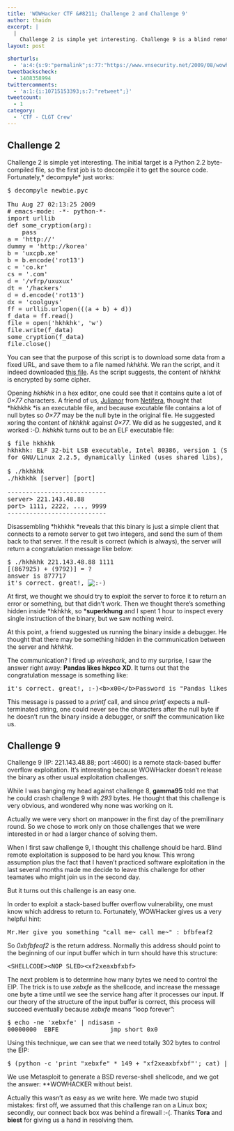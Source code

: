 ```yaml
---
title: 'WOWHacker CTF &#8211; Challenge 2 and Challenge 9'
author: thaidn
excerpt: |
  |
    Challenge 2 is simple yet interesting. Challenge 9 is a blind remote stack-based buffer overflow exploitation.
layout: post

shorturls:
  - 'a:4:{s:9:"permalink";s:77:"https://www.vnsecurity.net/2009/08/wowhacker-ctf-challenge-2-and-challenge-9/";s:7:"tinyurl";s:26:"http://tinyurl.com/ya5at8c";s:4:"isgd";s:18:"http://is.gd/aOta2";s:5:"bitly";s:20:"http://bit.ly/8QR40X";}'
tweetbackscheck:
  - 1408358994
twittercomments:
  - 'a:1:{i:10715153393;s:7:"retweet";}'
tweetcount:
  - 1
category:
  - 'CTF - CLGT Crew'
---
```

## Challenge 2

Challenge 2 is simple yet interesting. The initial target is a Python 2.2 byte-compiled file, so the first job is to decompile it to get the source code. Fortunately,* decompyle* just works:</p> 

<pre class="brush: plain; gutter: false; title: ; notranslate" title="">$ decompyle newbie.pyc

Thu Aug 27 02:13:25 2009
# emacs-mode: -*- python-*-
import urllib
def some_cryption(arg):
    pass
a = 'http://'
dummy = 'http://korea'
b = 'uxcpb.xe'
b = b.encode('rot13')
c = 'co.kr'
cs = '.com'
d = '/vfrp/uxuxux'
dt = '/hackers'
d = d.encode('rot13')
dx = 'coolguys'
ff = urllib.urlopen(((a + b) + d))
f_data = ff.read()
file = open('hkhkhk', 'w')
file.write(f_data)
some_cryption(f_data)
file.close()</pre>

You can see that the purpose of this script is to download some data from a fixed URL, and save them to a file named *hkhkhk*. We ran the script, and it indeed downloaded [this file][1]. As the script suggests, the content of *hkhkhk* is encrypted by some cipher. 

Opening *hkhkhk* in a hex editor, one could see that it contains quite a lot of *0&#215;77* characters. A friend of us, [Julianor][2] from [Netifera][3], thought that *hkhkhk *is an executable file, and because excutable file contains a lot of null bytes so *0&#215;77* may be the null byte in the original file. He suggested xoring the content of *hkhkhk* against *0&#215;77*. We did as he suggested, and it worked :-D. *hkhkhk* turns out to be an ELF executable file:

<pre class="brush: plain; gutter: false; title: ; notranslate" title="">$ file hkhkhk
hkhkhk: ELF 32-bit LSB executable, Intel 80386, version 1 (SYSV),
for GNU/Linux 2.2.5, dynamically linked (uses shared libs), stripped

$ ./hkhkhk
./hkhkhk [server] [port]

---------------------------
server&gt; 221.143.48.88
port&gt; 1111, 2222, ..., 9999
---------------------------
</pre>

Disassembling *hkhkhk *reveals that this binary is just a simple client that connects to a remote server to get two integers, and send the sum of them back to that server. If the result is correct (which is always), the server will return a congratulation message like below: 

<pre class="brush: plain; gutter: false; title: ; notranslate" title="">$ ./hkhkhk 221.143.48.88 1111
[(867925) + (9792)] = ?
answer is 877717
it's correct. great!, <img src="http://vnsec-new.cloudapp.net/wp/wp-includes/images/smilies/icon_smile.gif" alt=":-)" class="wp-smiley" /> </pre>

At first, we thought we should try to exploit the server to force it to return an error or something, but that didn&#8217;t work. Then we thought there&#8217;s something hidden inside *hkhkhk, so ***superkhung** and I spent 1 hour to inspect every single instruction of the binary, but we saw nothing weird.

At this point, a friend suggested us running the binary inside a debugger. He thought that there may be something hidden in the communication between the server and *hkhkhk*.

The communication? I fired up *wireshark*, and to my surprise, I saw the answer right away: **Pandas likes hkpco XD**. It turns out that the congratulation message is something like:

<pre class="brush: plain; gutter: false; title: ; notranslate" title="">it's correct. great!, :-)&lt;b&gt;x00&lt;/b&gt;Password is "Pandas likes hkpco XD"</pre>

This message is passed to a *printf* call, and since *printf* expects a null-terminated string, one could never see the characters after the null byte if he doesn&#8217;t run the binary inside a debugger, or sniff the communication like us.

## Challenge 9

Challenge 9 (IP: 221.143.48.88; port :4600) is a remote stack-based buffer overflow exploitation. It&#8217;s interesting because WOWHacker doesn&#8217;t release the binary as other usual exploitation challenges.

While I was banging my head against challenge 8, **gamma95** told me that he could crash challenge 9 with *293* bytes. He thought that this challenge is very obvious, and wondered why none was working on it.

Actually we were very short on manpower in the first day of the premilinary round. So we chose to work only on those challenges that we were interested in or had a larger chance of solving them.

When I first saw challenge 9, I thought this challenge should be hard. Blind remote exploitation is supposed to be hard you know. This wrong assumption plus the fact that I haven&#8217;t practiced software exploitation in the last several months made me decide to leave this challenge for other teamates who might join us in the second day.

But it turns out this challenge is an easy one.

In order to exploit a stack-based buffer overflow vulnerability, one must know which address to return to. Fortunately, WOWHacker gives us a very helpful hint:

<pre class="brush: plain; gutter: false; title: ; notranslate" title="">Mr.Her give you something "call me~ call me~" : bfbfeaf2</pre>

So *0xbfbfeaf2* is the return address. Normally this address should point to the beginning of our input buffer which in turn should have this structure:

<pre class="brush: plain; gutter: false; title: ; notranslate" title="">&lt;SHELLCODE&gt;&lt;NOP SLED&gt;&lt;xf2xeaxbfxbf&gt;</pre>

The next problem is to determine how many bytes we need to control the EIP. The trick is to use *xebxfe* as the shellcode, and increase the message one byte a time until we see the service hang after it processes our input. If our theory of the structure of the input buffer is correct, this process will succeed eventually because *xebxfe* means &#8220;loop forever&#8221;:

<pre class="brush: plain; gutter: false; title: ; notranslate" title="">$ echo -ne 'xebxfe' | ndisasm -
00000000  EBFE              jmp short 0x0</pre>

Using this technique, we can see that we need totally 302 bytes to control the EIP:

<pre class="brush: plain; gutter: false; title: ; notranslate" title="">$ (python -c 'print "xebxfe" * 149 + "xf2xeaxbfxbf"'; cat) | nc 221.143.48.88 4600</pre>

We use Metasploit to generate a BSD reverse-shell shellcode, and we got the answer: **WOWHACKER without beist.</p> 
</b>Actually this wasn&#8217;t as easy as we write here. We made two stupid mistakes: first off, we assumed that this challenge ran on a Linux box; secondly, our connect back box was behind a firewall :-(. Thanks **Tora** and **biest** for giving us a hand in resolving them.

 [1]: http://hkpco.kr/isec/hkhkhk
 [2]: http://twitter.com/julianor
 [3]: http://netifera.com/